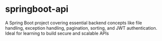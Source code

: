 # springboot-api
A Spring Boot project covering essential backend concepts like file handling, exception handling, pagination, sorting, and JWT authentication. Ideal for learning to build secure and scalable APIs

